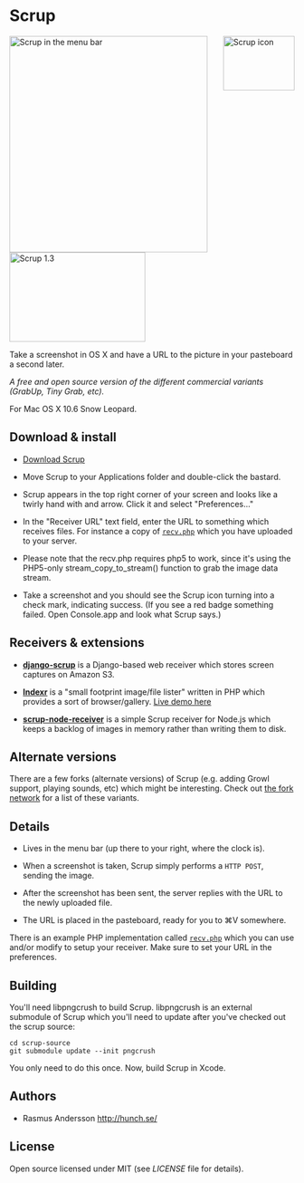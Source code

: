 # Scrup

[<img src="http://farm3.static.flickr.com/2567/4121191747_3002198bb5_o.png" width="126" height="96" alt="Scrup icon" align="right" />](http://hunch.se/scrup/dist/scrup-1.3.2.zip) <img src="http://farm3.static.flickr.com/2522/4122092624_b2a9450bfe_o.png" width="350" height="382" alt="Scrup in the menu bar" /> [<img src="http://farm5.static.flickr.com/4058/4311662638_5ff27abfde_m.jpg" width="240" height="158" alt="Scrup 1.3" />](http://farm5.static.flickr.com/4058/4311662638_00be0d79d3_o.png)

Take a screenshot in OS X and have a URL to the picture in your pasteboard a second later.

*A free and open source version of the different commercial variants (GrabUp, Tiny Grab, etc).*

For Mac OS X 10.6 Snow Leopard.


## Download & install

- [Download Scrup](http://hunch.se/scrup/dist/scrup-1.3.2.zip)

- Move Scrup to your Applications folder and double-click the bastard.

- Scrup appears in the top right corner of your screen and looks like a twirly hand with and arrow. Click it and select "Preferences..."

- In the "Receiver URL" text field, enter the URL to something which receives files. For instance a copy of [`recv.php`](http://github.com/rsms/scrup/blob/master/recv.php) which you have uploaded to your server.

- Please note that the recv.php requires php5 to work, since it's using the PHP5-only stream_copy_to_stream() function to grab the image data stream.

- Take a screenshot and you should see the Scrup icon turning into a check mark, indicating success. (If you see a red badge something failed. Open Console.app and look what Scrup says.)


## Receivers & extensions

- **[django-scrup](http://github.com/idangazit/django-scrup/)** is a Django-based web receiver which stores screen captures on Amazon S3.

- **[Indexr](http://code.google.com/p/indexr/)** is a "small footprint image/file lister" written in PHP which provides a sort of browser/gallery. [Live demo here](http://firedev.com/indexr/)

- **[scrup-node-receiver](https://github.com/benmills/scrup-node-receiver)** is a simple Scrup receiver for Node.js which keeps a backlog of images in memory rather than writing them to disk.


## Alternate versions

There are a few forks (alternate versions) of Scrup (e.g. adding Growl support, playing sounds, etc) which might be interesting. Check out [the fork network](http://github.com/rsms/scrup/network) for a list of these variants.


## Details

- Lives in the menu bar (up there to your right, where the clock is).

- When a screenshot is taken, Scrup simply performs a `HTTP POST`, sending the image.

- After the screenshot has been sent, the server replies with the URL to the newly uploaded file.

- The URL is placed in the pasteboard, ready for you to  ⌘V somewhere.

There is an example PHP implementation called [`recv.php`](http://github.com/rsms/scrup/blob/master/recv.php) which you can use and/or modify to setup your receiver. Make sure to set your URL in the preferences.


## Building

You'll need libpngcrush to build Scrup. libpngcrush is an external submodule of Scrup which you'll need to update after you've checked out the scrup source:

	cd scrup-source
	git submodule update --init pngcrush

You only need to do this once. Now, build Scrup in Xcode.


## Authors

- Rasmus Andersson <http://hunch.se/>


## License

Open source licensed under MIT (see _LICENSE_ file for details).
